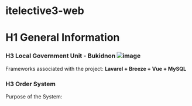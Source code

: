 # itelective3-web

# H1 General Information


### H3 **Local Government Unit - Bukidnon** ![image](https://user-images.githubusercontent.com/107341849/209158390-9b804958-0c49-45a8-87b9-1632544bc8d4.png)

Frameworks associated with the project: **Lavarel +  Breeze + Vue + MySQL**

### H3 **Order System**

Purpose of the System: 
